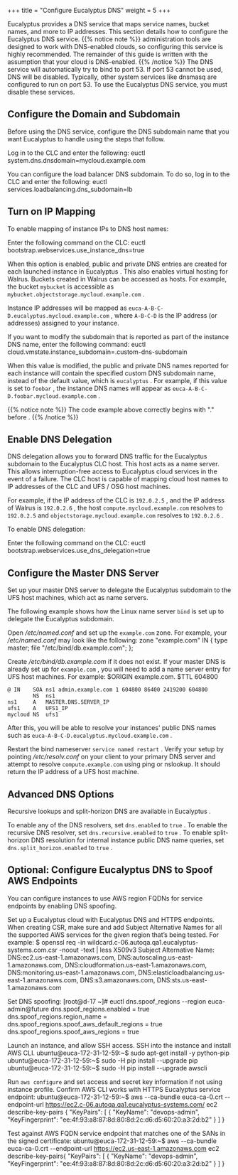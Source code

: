 +++
title = "Configure Eucalyptus DNS"
weight = 5
+++

Eucalyptus provides a DNS service that maps service names, bucket names, and more to IP addresses. This section details how to configure the Eucalyptus DNS service.
{{% notice note %}}
administration tools are designed to work with DNS-enabled clouds, so configuring this service is highly recommended. The remainder of this guide is written with the assumption that your cloud is DNS-enabled. 
{{% /notice %}}
The DNS service will automatically try to bind to port 53. If port 53 cannot be used, DNS will be disabled. Typically, other system services like dnsmasq are configured to run on port 53. To use the Eucalyptus DNS service, you must disable these services. 


## Configure the Domain and Subdomain
Before using the DNS service, configure the DNS subdomain name that you want Eucalyptus to handle using the steps that follow. 

Log in to the CLC and enter the following: 
    euctl system.dns.dnsdomain=mycloud.example.com

You can configure the load balancer DNS subdomain. To do so, log in to the CLC and enter the following: 
    euctl services.loadbalancing.dns_subdomain=lb


## Turn on IP Mapping
To enable mapping of instance IPs to DNS host names: 

Enter the following command on the CLC: 
    euctl bootstrap.webservices.use_instance_dns=true

When this option is enabled, public and private DNS entries are created for each launched instance in Eucalyptus . This also enables virtual hosting for Walrus. Buckets created in Walrus can be accessed as hosts. For example, the bucket `mybucket` is accessible as `mybucket.objectstorage.mycloud.example.com` . 

Instance IP addresses will be mapped as `euca-A-B-C-D.eucalyptus.mycloud.example.com` , where `A-B-C-D` is the IP address (or addresses) assigned to your instance. 

If you want to modify the subdomain that is reported as part of the instance DNS name, enter the following command: 
    euctl cloud.vmstate.instance_subdomain=.custom-dns-subdomain

When this value is modified, the public and private DNS names reported for each instance will contain the specified custom DNS subdomain name, instead of the default value, which is `eucalyptus` . For example, if this value is set to `foobar` , the instance DNS names will appear as `euca-A-B-C-D.foobar.mycloud.example.com` . 


{{% notice note %}}
The code example above correctly begins with "." before . 
{{% /notice %}}

## Enable DNS Delegation
DNS delegation allows you to forward DNS traffic for the Eucalyptus subdomain to the Eucalyptus CLC host. This host acts as a name server. This allows interruption-free access to Eucalyptus cloud services in the event of a failure. The CLC host is capable of mapping cloud host names to IP addresses of the CLC and UFS / OSG host machines. 

For example, if the IP address of the CLC is `192.0.2.5` , and the IP address of Walrus is `192.0.2.6` , the host `compute.mycloud.example.com` resolves to `192.0.2.5` and `objectstorage.mycloud.example.com` resolves to `192.0.2.6` . 

To enable DNS delegation: 

Enter the following command on the CLC: 
    euctl bootstrap.webservices.use_dns_delegation=true


## Configure the Master DNS Server
Set up your master DNS server to delegate the Eucalyptus subdomain to the UFS host machines, which act as name servers. 

The following example shows how the Linux name server `bind` is set up to delegate the Eucalyptus subdomain. 

Open */etc/named.conf* and set up the `example.com` zone. For example, your */etc/named.conf* may look like the following: 
    zone "example.com" IN {
    	      type master;
    	      file "/etc/bind/db.example.com";
    	      };
    	    

Create */etc/bind/db.example.com* if it does not exist. If your master DNS is already set up for `example.com` , you will need to add a name server entry for UFS host machines. For example: 
    $ORIGIN example.com.
    $TTL 604800
    
    @ IN    SOA ns1 admin.example.com 1 604800 86400 2419200 604800
            NS  ns1
    ns1     A   MASTER.DNS.SERVER_IP
    ufs1    A   UFS1_IP
    mycloud NS  ufs1

After this, you will be able to resolve your instances' public DNS names such as `euca-A-B-C-D.eucalyptus.mycloud.example.com` . 

Restart the bind nameserver `service named restart` . Verify your setup by pointing */etc/resolv.conf* on your client to your primary DNS server and attempt to resolve `compute.example.com` using ping or nslookup. It should return the IP address of a UFS host machine. 
## Advanced DNS Options
Recursive lookups and split-horizon DNS are available in Eucalyptus . 

To enable any of the DNS resolvers, set `dns.enabled` to `true` . To enable the recursive DNS resolver, set `dns.recursive.enabled` to `true` . To enable split-horizon DNS resolution for internal instance public DNS name queries, set `dns.split_horizon.enabled` to `true` . 
## Optional: Configure Eucalyptus DNS to Spoof AWS Endpoints
You can configure instances to use AWS region FQDNs for service endpoints by enabling DNS spoofing. 

Set up a Eucalyptus cloud with Eucalyptus DNS and HTTPS endpoints. When creating CSR, make sure and add Subject Alternative Names for all the supported AWS services for the given region that’s being tested. For example: 
    $ openssl req -in wildcard.c-06.autoqa.qa1.eucalyptus-systems.com.csr 
    						-noout -text | less X509v3 Subject Alternative Name:
         DNS:ec2.us-east-1.amazonaws.com, DNS:autoscaling.us-east-1.amazonaws.com, 
         DNS:cloudformation.us-east-1.amazonaws.com, DNS:monitoring.us-east-1.amazonaws.com, 
         DNS:elasticloadbalancing.us-east-1.amazonaws.com, DNS:s3.amazonaws.com, 
         DNS:sts.us-east-1.amazonaws.com

Set DNS spoofing: 
    [root@d-17 ~]#  euctl dns.spoof_regions --region euca-admin@future
    dns.spoof_regions.enabled = true
    dns.spoof_regions.region_name =
    dns.spoof_regions.spoof_aws_default_regions = true
    dns.spoof_regions.spoof_aws_regions = true

Launch an instance, and allow SSH access. SSH into the instance and install AWS CLI. 
    ubuntu@euca-172-31-12-59:~$ sudo apt-get install -y python-pip
    ubuntu@euca-172-31-12-59:~$ sudo -H pip install --upgrade pip
    ubuntu@euca-172-31-12-59:~$ sudo -H pip install --upgrade awscli

Run `aws configure` and set access and secret key information if not using instance profile. Confirm AWS CLI works with HTTPS Eucalyptus service endpoint: 
    ubuntu@euca-172-31-12-59:~$ aws --ca-bundle euca-ca-0.crt 
    --endpoint-url https://ec2.c-06.autoqa.qa1.eucalyptus-systems.com/ ec2 describe-key-pairs
    {
        "KeyPairs": [
            {
                "KeyName": "devops-admin",
                "KeyFingerprint": "ee:4f:93:a8:87:8d:80:8d:2c:d6:d5:60:20:a3:2d:b2"
            }
        ]
    }

Test against AWS FQDN service endpoint that matches one of the SANs in the signed certificate: 
    ubuntu@euca-172-31-12-59:~$ aws --ca-bundle euca-ca-0.crt 
    --endpoint-url https://ec2.us-east-1.amazonaws.com ec2 describe-key-pairs{
        "KeyPairs": [
            {
                "KeyName": "devops-admin",
                "KeyFingerprint": "ee:4f:93:a8:87:8d:80:8d:2c:d6:d5:60:20:a3:2d:b2"
            }
        ]
    }				

